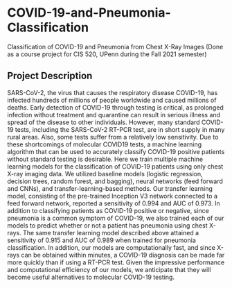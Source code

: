 # COVID-19-and-Pneumonia-Classification
Classification of COVID-19 and Pneumonia from Chest X-Ray Images (Done as a course project for CIS 520, UPenn during the Fall 2021 semester)

## Project Description

SARS-CoV-2, the virus that causes the respiratory disease COVID-19, has infected hundreds of millions of people
worldwide and caused millions of deaths. Early detection of COVID-19 through testing is critical, as prolonged
infection without treatment and quarantine can result in serious illness and spread of the disease to other individuals.
However, many standard COVID-19 tests, including the SARS-CoV-2 RT-PCR test, are in short supply in many
rural areas. Also, some tests suffer from a relatively low sensitivity. Due to these shortcomings of molecular COVID19 tests, a machine learning algorithm that can be used to accurately classify COVID-19 positive patients without
standard testing is desirable. Here we train multiple machine learning models for the classification of COVID-19
patients using only chest X-ray imaging data. We utilized baseline models (logistic regression, decision trees, random
forest, and bagging), neural networks (feed forward and CNNs), and transfer-learning-based methods. Our transfer
learning model, consisting of the pre-trained Inception V3 network connected to a feed forward network, reported
a sensitivity of 0.994 and AUC of 0.973. In addition to classifying patients as COVID-19 positive or negative, since
pneumonia is a common symptom of COVID-19, we also trained each of our models to predict whether or not a
patient has pneumonia using chest X-rays. The same transfer learning model described above attained a sensitivity
of 0.915 and AUC of 0.989 when trained for pneumonia classification. In addition, our models are computationally
fast, and since X-rays can be obtained within minutes, a COVID-19 diagnosis can be made far more quickly than if
using a RT-PCR test. Given the impressive performance and computational efficiency of our models, we anticipate
that they will become useful alternatives to molecular COVID-19 testing.
